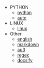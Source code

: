 <!-- 中间不能有空行, 否则会乱格式 -->
- PYTHON
    - [python](py/py.md)
    - [auto](py/auto.md)
- LINUX
  - [linux](linux/linux.md) 
- Other
    -  [english](english\english.md)
    -  [markdown](other/markdown.md)
    -  [au3](au3/au3.md)
    -  [regex](http://www.runoob.com/regexp/regexp-tutorial.html)
    -  [docsify](other/docsify/docsify.md)


